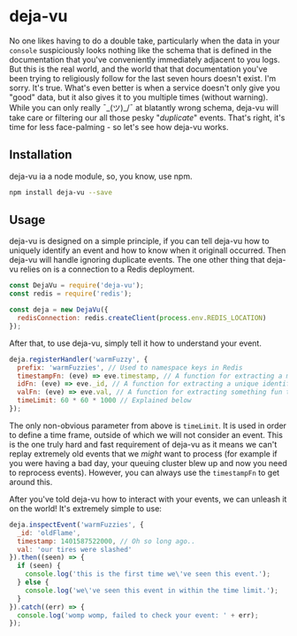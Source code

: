 deja-vu
=======
No one likes having to do a double take, particularly when the data in your
`console` suspiciously looks nothing like the schema that is defined in the
documentation that you've conveniently immediately adjacent to you logs.
But this is the real world, and the world that that documentation you've been
trying to religiously follow for the last seven hours doesn't exist. I'm sorry.
It's true. What's even better is when a service doesn't only give you "good"
data, but it also gives it to you multiple times (without warning). While
you can only really ¯\_(ツ)_/¯ at blatantly wrong schema, deja-vu will take
care or filtering our all those pesky "_duplicate_" events. That's right,
it's time for less face-palming - so let's see how deja-vu works.

## Installation
deja-vu ia a node module, so, you know, use npm.
```sh
npm install deja-vu --save
```

## Usage
deja-vu is designed on a simple principle, if you can tell deja-vu how to
uniquely identify an event and how to know when it originall occurred. Then
deja-vu will handle ignoring duplicate events. The one other thing that
deja-vu relies on is a connection to a Redis deployment.

```js
const DejaVu = require('deja-vu');
const redis = require('redis');

const deja = new DejaVu({
  redisConnection: redis.createClient(process.env.REDIS_LOCATION)
});
```

After that, to use deja-vu, simply tell it how to understand your event.
```js
deja.registerHandler('warmFuzzy', {
  prefix: 'warmFuzzies', // Used to namespace keys in Redis
  timestampFn: (eve) => eve.timestamp, // A function for extracting a ms timestamp
  idFn: (eve) => eve._id, // A function for extracting a unique identifier
  valFn: (eve) => eve.val, // A function for extracting something fun to store as the value.
  timeLimit: 60 * 60 * 1000 // Explained below
});
```

The only non-obvious parameter from above is `timeLimit`. It is used in order to
define a time frame, outside of which we will not consider an event. This is the
one truly hard and fast requirement of deja-vu as it means we can't replay
extremely old events that we _might_ want to process (for example if you were
having a bad day, your queuing cluster blew up and now you need to reprocess
events). However, you can always use the `timestampFn` to get around this.

After you've told deja-vu how to interact with your events, we can unleash
it on the world! It's extremely simple to use:

```js
deja.inspectEvent('warmFuzzies', {
  _id: 'oldFlame',
  timestamp: 1401587522000, // Oh so long ago..
  val: 'our tires were slashed'
}).then((seen) => {
  if (seen) {
    console.log('this is the first time we\'ve seen this event.');
  } else {
    console.log('we\'ve seen this event in within the time limit.');
  }
}).catch((err) => {
  console.log('womp womp, failed to check your event: ' + err);
});

```
